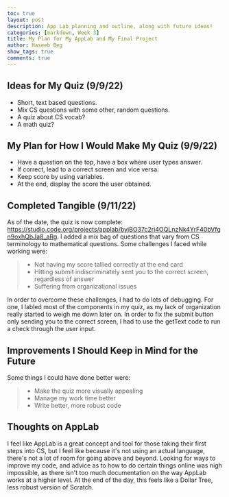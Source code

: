 ```yaml
---
toc: true
layout: post
description: App Lab planning and outline, along with future ideas!
categories: [markdown, Week 3]
title: My Plan for My AppLab and My Final Project
author: Haseeb Beg
show_tags: true
comments: true
---
```


## Ideas for My Quiz (9/9/22)

- Short, text based questions.
- Mix CS questions with some other, random questions.
- A quiz about CS vocab?
- A math quiz? 

## My Plan for How I Would Make My Quiz (9/9/22)

- Have a question on the top, have a box where user types answer.
- If correct, lead to a correct screen and vice versa.
- Keep score by using variables.
- At the end, display the score the user obtained.

## Completed Tangible (9/11/22)

As of the date, the quiz is now complete: https://studio.code.org/projects/applab/byjBO37c2ri4OQLnzNk4YrF40bVfgn9oxhQbJa8_aRg. I added a mix bag of questions that vary from CS terminology to mathematical questions. Some challenges I faced while working were:

> - Not having my score tallied correctly at the end card
> - Hitting submit indiscriminately sent you to the correct screen, regardless of answer
> - Suffering from organizational issues

In order to overcome these challenges, I had to do lots of debugging. For one, I labled most of the components in my quiz, as my lack of organization really started to weigh me down later on. In order to fix the submit button only sending you to the correct screen, I had to use the getText code to run a check through the user input.

## Improvements I Should Keep in Mind for the Future

Some things I could have done better were:
> - Make the quiz more visually appealing
> - Manage my work time better
> - Write better, more robust code

## Thoughts on AppLab

I feel like AppLab is a great concept and tool for those taking their first steps into CS, but I feel like because it's not using an actual language, there's not a lot of room for going above and beyond. Looking for ways to improve my code, and advice as to how to do certain things online was nigh impossible, as there isn't too much documentation on the way AppLab works at a higher level. At the end of the day, this feels like a Dollar Tree, less robust version of Scratch.
